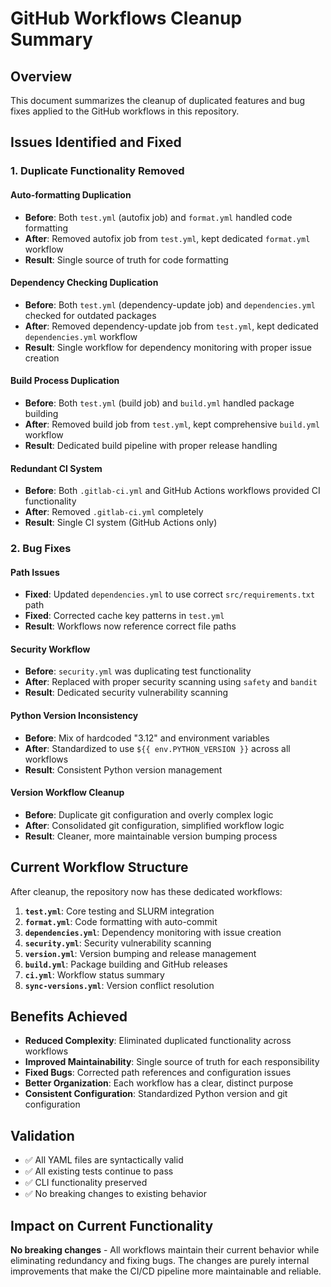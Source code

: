 # GitHub Workflows Cleanup Summary

## Overview
This document summarizes the cleanup of duplicated features and bug fixes applied to the GitHub workflows in this repository.

## Issues Identified and Fixed

### 1. Duplicate Functionality Removed

#### Auto-formatting Duplication
- **Before**: Both `test.yml` (autofix job) and `format.yml` handled code formatting
- **After**: Removed autofix job from `test.yml`, kept dedicated `format.yml` workflow
- **Result**: Single source of truth for code formatting

#### Dependency Checking Duplication  
- **Before**: Both `test.yml` (dependency-update job) and `dependencies.yml` checked for outdated packages
- **After**: Removed dependency-update job from `test.yml`, kept dedicated `dependencies.yml` workflow
- **Result**: Single workflow for dependency monitoring with proper issue creation

#### Build Process Duplication
- **Before**: Both `test.yml` (build job) and `build.yml` handled package building
- **After**: Removed build job from `test.yml`, kept comprehensive `build.yml` workflow
- **Result**: Dedicated build pipeline with proper release handling

#### Redundant CI System
- **Before**: Both `.gitlab-ci.yml` and GitHub Actions workflows provided CI functionality
- **After**: Removed `.gitlab-ci.yml` completely
- **Result**: Single CI system (GitHub Actions only)

### 2. Bug Fixes

#### Path Issues
- **Fixed**: Updated `dependencies.yml` to use correct `src/requirements.txt` path
- **Fixed**: Corrected cache key patterns in `test.yml`
- **Result**: Workflows now reference correct file paths

#### Security Workflow
- **Before**: `security.yml` was duplicating test functionality
- **After**: Replaced with proper security scanning using `safety` and `bandit`
- **Result**: Dedicated security vulnerability scanning

#### Python Version Inconsistency
- **Before**: Mix of hardcoded "3.12" and environment variables
- **After**: Standardized to use `${{ env.PYTHON_VERSION }}` across all workflows
- **Result**: Consistent Python version management

#### Version Workflow Cleanup
- **Before**: Duplicate git configuration and overly complex logic
- **After**: Consolidated git configuration, simplified workflow logic
- **Result**: Cleaner, more maintainable version bumping process

## Current Workflow Structure

After cleanup, the repository now has these dedicated workflows:

1. **`test.yml`**: Core testing and SLURM integration
2. **`format.yml`**: Code formatting with auto-commit
3. **`dependencies.yml`**: Dependency monitoring with issue creation
4. **`security.yml`**: Security vulnerability scanning
5. **`version.yml`**: Version bumping and release management
6. **`build.yml`**: Package building and GitHub releases
7. **`ci.yml`**: Workflow status summary
8. **`sync-versions.yml`**: Version conflict resolution

## Benefits Achieved

- **Reduced Complexity**: Eliminated duplicated functionality across workflows
- **Improved Maintainability**: Single source of truth for each responsibility
- **Fixed Bugs**: Corrected path references and configuration issues
- **Better Organization**: Each workflow has a clear, distinct purpose
- **Consistent Configuration**: Standardized Python version and git configuration

## Validation

- ✅ All YAML files are syntactically valid
- ✅ All existing tests continue to pass
- ✅ CLI functionality preserved
- ✅ No breaking changes to existing behavior

## Impact on Current Functionality

**No breaking changes** - All workflows maintain their current behavior while eliminating redundancy and fixing bugs. The changes are purely internal improvements that make the CI/CD pipeline more maintainable and reliable.